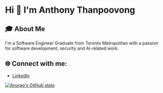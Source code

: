 # **Hi 👋 I'm Anthony Thanpoovong**

## 🎓 About Me

I'm a Software Engineer Graduate from Toronto Metropolitan with a passion for software development, security and AI-related work.

## 🌐 Connect with me:

+ [LinkedIn](https://www.linkedin.com/in/anthony-thanpoovong/)


[![Anurag's GitHub stats](https://github-readme-stats.vercel.app/api?username=anthonythanpoovong&show_icons=true&theme=radical)](https://github.com/anuraghazra/github-readme-stats)
